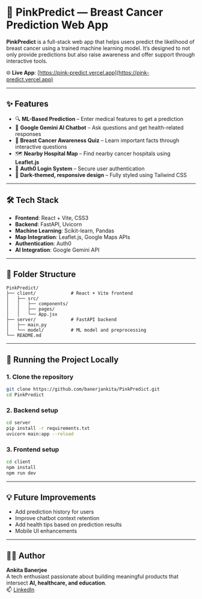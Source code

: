 # 🎀 PinkPredict — Breast Cancer Prediction Web App

**PinkPredict** is a full-stack web app that helps users predict the likelihood of breast cancer using a trained machine learning model. It’s designed to not only provide predictions but also raise awareness and offer support through interactive tools.

🌐 **Live App**: [https://pink-predict.vercel.app](https://pink-predict.vercel.app)

---

## ✨ Features

- 🔍 **ML-Based Prediction** – Enter medical features to get a prediction  
- 🧠 **Google Gemini AI Chatbot** – Ask questions and get health-related responses  
- 🧾 **Breast Cancer Awareness Quiz** – Learn important facts through interactive questions  
- 🗺️ **Nearby Hospital Map** – Find nearby cancer hospitals using **Leaflet.js**  
- 🔐 **Auth0 Login System** – Secure user authentication  
- 🎨 **Dark-themed, responsive design** – Fully styled using Tailwind CSS

---

## 🛠️ Tech Stack

- **Frontend**: React + Vite, CSS3  
- **Backend**: FastAPI, Uvicorn  
- **Machine Learning**: Scikit-learn, Pandas  
- **Map Integration**: Leaflet.js, Google Maps APIs  
- **Authentication**: Auth0  
- **AI Integration**: Google Gemini API  

---

## 📁 Folder Structure

```
PinkPredict/
├── client/             # React + Vite frontend
│   ├── src/
│   │   ├── components/
│   │   ├── pages/
│   │   └── App.jsx
├── server/             # FastAPI backend
│   ├── main.py
│   └── model/          # ML model and preprocessing
└── README.md
```

---

## 🧪 Running the Project Locally

### 1. Clone the repository

```bash
git clone https://github.com/banerjankita/PinkPredict.git
cd PinkPredict
```

### 2. Backend setup

```bash
cd server
pip install -r requirements.txt
uvicorn main:app --reload
```

### 3. Frontend setup

```bash
cd client
npm install
npm run dev
```

---

## 💡 Future Improvements

- Add prediction history for users  
- Improve chatbot context retention  
- Add health tips based on prediction results  
- Mobile UI enhancements  

---

## 🙋‍♀️ Author

**Ankita Banerjee**  
A tech enthusiast passionate about building meaningful products that intersect **AI, healthcare, and education**.  
📫 [LinkedIn](https://www.linkedin.com/in/ankita-banerjee-0ab30328b)

